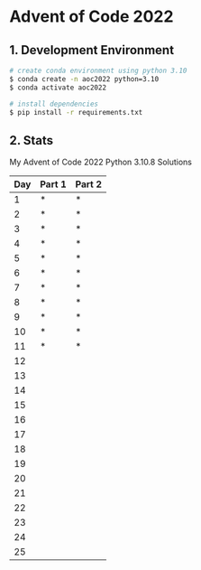 # Advent of Code 2022

## 1. Development Environment

```bash
# create conda environment using python 3.10
$ conda create -n aoc2022 python=3.10
$ conda activate aoc2022

# install dependencies
$ pip install -r requirements.txt
```

## 2. Stats

My Advent of Code 2022 Python 3.10.8 Solutions  

| Day | Part 1 | Part 2 |
|-----|--------|--------|
| 1   |   *    |   *    |
| 2   |   *    |   *    |
| 3   |   *    |   *    |
| 4   |   *    |   *    |
| 5   |   *    |   *    |
| 6   |   *    |   *    |
| 7   |   *    |   *    |
| 8   |   *    |   *    |
| 9   |   *    |   *    |
| 10  |   *    |   *    |
| 11  |   *    |   *    |
| 12  |        |        |
| 13  |        |        |
| 14  |        |        |
| 15  |        |        |
| 16  |        |        |
| 17  |        |        |
| 18  |        |        |
| 19  |        |        |
| 20  |        |        |
| 21  |        |        |
| 22  |        |        |
| 23  |        |        |
| 24  |        |        |
| 25  |        |        |

